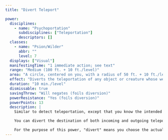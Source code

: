 ```yaml
---
title: "Divert Teleport"

power:
  disciplines:
    - name: "Psychoportation"
      subdisciplines: ["Teleportation"]
      descriptors: []
  classes:
    - name: "Psion/Wilder"
      abbr: ""
      level: 7
  displays: ["Visual"]
  manifestingTime: "1 immediate action; see text"
  range: "Medium (100 ft. + 10 ft./level)"
  area: "A circle, centered on you, with a radius of 50 ft. + 10 ft./level"
  effect: "Diverts the teleportation of any object or creature whose weight does not exceed your maximum load"
  duration: "10 min./level"
  dismissable: true
  savingThrow: "Will negates (foils diversion)"
  powerResistance: "Yes (foils diversion)"
  powerPoints: 13
  description: |
    Similar to detect teleportation, except that you know the intended destination, and you can divert the final destination of any teleportation attempt made by others within the area. This is an immediate action, like manifesting a quickened power, and counts toward the limit of one quickened power per round. You can manifest this power even if it is not your turn.

    You can divert the destination of both incoming and outgoing teleportations, psionic and magical. You must overcome the power resistance of creatures that possess it to make a successful diversion, and the teleporting creature can make a Will save to foil the diversion as well.

    For the purpose of this power, "divert" means you choose the actual destination of any teleportation attempt you can affect, as if you yourself were teleporting to that location, regardless of the teleportation range of the effect you are diverting. The destination you choose must be a location with which you are very familiar or that you have studied carefully.
---
```

